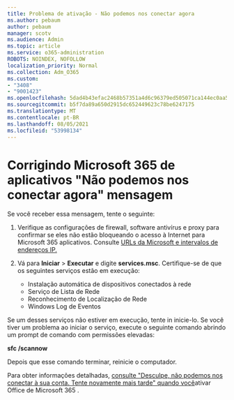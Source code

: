 ```yaml
---
title: Problema de ativação - Não podemos nos conectar agora
ms.author: pebaum
author: pebaum
manager: scotv
ms.audience: Admin
ms.topic: article
ms.service: o365-administration
ROBOTS: NOINDEX, NOFOLLOW
localization_priority: Normal
ms.collection: Adm_O365
ms.custom:
- "3408"
- "9001423"
ms.openlocfilehash: 5dad4b43efac2468b57351a4d6c96379ed505071ca144ec0aa518e975633bb18
ms.sourcegitcommit: b5f7da89a650d2915dc652449623c78be6247175
ms.translationtype: MT
ms.contentlocale: pt-BR
ms.lasthandoff: 08/05/2021
ms.locfileid: "53998134"
---
```

# <a name="fixing-the-microsoft-365-apps-we-are-unable-to-connect-right-now-message"></a>Corrigindo Microsoft 365 de aplicativos "Não podemos nos conectar agora" mensagem

Se você receber essa mensagem, tente o seguinte:

1. Verifique as configurações de firewall, software antivírus e proxy para confirmar se eles não estão bloqueando o acesso à Internet para Microsoft 365 aplicativos. Consulte [URLs da Microsoft e intervalos de endereços IP.](https://docs.microsoft.com/office365/enterprise/urls-and-ip-address-ranges)

2. Vá para **Iniciar**  >  **Executar** e digite **services.msc**. Certifique-se de que os seguintes serviços estão em execução:
    - Instalação automática de dispositivos conectados à rede
    - Serviço de Lista de Rede
    - Reconhecimento de Localização de Rede
    - Windows Log de Eventos

Se um desses serviços não estiver em execução, tente in inicie-lo. Se você tiver um problema ao iniciar o serviço, execute o seguinte comando abrindo um prompt de comando com permissões elevadas:

**sfc /scannow**

Depois que esse comando terminar, reinicie o computador.

Para obter informações detalhadas, [consulte "Desculpe, não podemos nos conectar à sua conta. Tente novamente mais tarde" quando você](https://docs.microsoft.com/office/troubleshoot/activation-installation/issue-when-activate-office-from-office-365)ativar Office de Microsoft 365 .